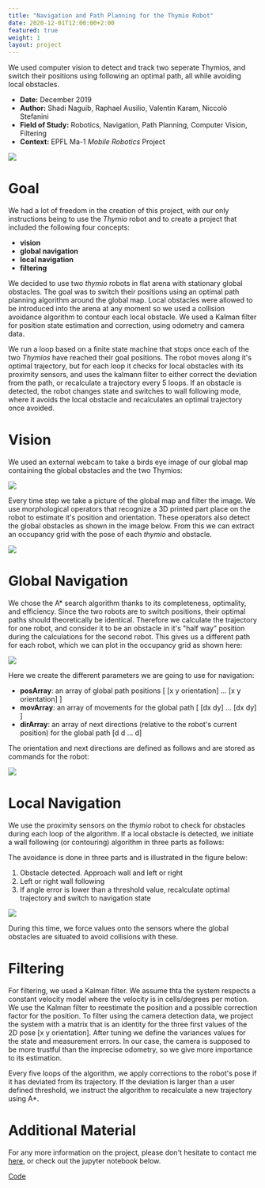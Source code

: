 ```yaml
---
title: "Navigation and Path Planning for the Thymio Robot"
date: 2020-12-01T12:00:00+2:00
featured: true
weight: 1
layout: project
---
```


We used computer vision to detect and track two seperate Thymios, and switch their positions using following an optimal path, all while avoiding local obstacles.

* **Date:** December 2019
* **Author:** Shadi Naguib, Raphael Ausilio, Valentin Karam, Niccolò Stefanini
* **Field of Study:** Robotics, Navigation, Path Planning, Computer Vision, Filtering
* **Context:** EPFL Ma-1 *Mobile Robotics* Project

<div class="web-image-md">
    <img src="../../images/project-images/thymio/thymio_robot.png">
</div>

# Goal

We had a lot of freedom in the creation of this project, with our only instructions being to use the *Thymio* robot and to create a project that included the following four concepts:
* **vision**
* **global navigation**
* **local navigation** 
* **filtering**

We decided to use two *thymio* robots in flat arena with stationary global obstacles. The goal was to switch their positions using an optimal path planning algorithm around the global map. Local obstacles were allowed to be introduced into the arena at any moment so we used a collision avoidance algorithm to contour each local obstacle. We used a Kalman filter for position state estimation and correction, using odometry and camera data.

We run a loop based on a finite state machine that stops once each of the two *Thymios* have reached their goal positions. The robot moves along it's optimal trajectory, but for each loop it checks for local obstacles with its proximity sensors, and uses the kalmann filter to either correct the deviation from the path, or recalculate a trajectory every 5 loops. If an obstacle is detected, the robot changes state and switches to wall following mode, where it avoids the local obstacle and recalculates an optimal trajectory once avoided.

# Vision

We used an external webcam to take a birds eye image of our global map containing the global obstacles and the two Thymios:

<div class="web-image-md">
    <img src="../../images/project-images/thymio/thymio_global_map.png">
</div>

Every time step we take a picture of the global map and filter the image. We use morphological operators that recognize a 3D printed part place on the robot to estimate it's position and orientation. These operators also detect the global obstacles as shown in the image below. From this we can extract an occupancy grid with the pose of each *thymio* and obstacle.

<div class="web-image-md">
    <img src="../../images/project-images/thymio/thymio_detection.png">
</div>

# Global Navigation

We chose the A\* search algorithm thanks to its completeness, optimality, and efficiency. Since the two robots are to switch positions, their optimal paths should theoretically be identical. Therefore we calculate the trajectory for one robot, and consider it to be an obstacle in it's "half way" position during the calculations for the second robot. This gives us a different path for each robot, which we can plot in the occupancy grid as shown here:

<div class="web-image-md">
    <img src="../../images/project-images/thymio/thymio_paths.png">
</div>

Here we create the different parameters we are going to use for navigation:
- **posArray**: an array of global path positions [ [x y orientation] ... [x y orientation] ]
- **movArray**: an array of movements for the global path [ [dx dy] ... [dx dy] ]
- **dirArray**: an array of next directions (relative to the robot's current position) for the global path [d d ... d]

The orientation and next directions are defined as follows and are stored as commands for the robot: 

<div class="web-image-md">
    <img src="../../images/project-images/thymio/thymio_movement.svg">
</div>

# Local Navigation

We use the proximity sensors on the *thymio* robot to check for obstacles during each loop of the algorithm. If a local obstacle is detected, we initiate a wall following (or contouring) algorithm in three parts as follows:

The avoidance is done in three parts and is illustrated in the figure below:
1. Obstacle detected. Approach wall and left or right
2. Left or right wall following
3. If angle error is lower than a threshold value, recalculate optimal trajectory and switch to navigation state

<div class="web-image-ms">
    <img src="../../images/project-images/thymio/thymio_obstacle.svg">
</div>

During this time, we force values onto the sensors where the global obstacles are situated to avoid collisions with these.

# Filtering

For filtering, we used a Kalman filter. We assume thta the system respects a constant velocity model where the velocity is in cells/degrees per motion. We use the Kalman filter to reestimate the position and a possible correction factor for the position. To filter using the camera detection data, we project the system with a matrix that is an identity for the three first values of the 2D pose [x y orientation]. After tuning we define the variances values for the state and measurement errors. In our case, the camera is supposed to be more trustful than the imprecise odometry, so we give more importance to its estimation.

Every five loops of the algorithm, we apply corrections to the robot's pose if it has deviated from its trajectory. If the deviation is larger than a user defined threshold, we instruct the algorithm to recalculate a new trajectory using A*.

# Additional Material

For any more information on the project, please don't hesitate to contact me <a href="/contact">here</a>, or check out the jupyter notebook below.

<div class="row justify-content-center">
  <div class="col-auto">
    <a class="button_link" href="https://github.com/shadinaguib/mobile-robotics-project" target="_blank">Code</a>
  </div>
</div>
